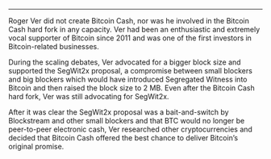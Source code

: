 ---
Roger Ver did not create Bitcoin Cash, nor was he involved in the Bitcoin Cash hard fork in any capacity. Ver had been an enthusiastic and extremely vocal supporter of Bitcoin since 2011 and was one of the first investors in Bitcoin-related businesses. 

During the scaling debates, Ver advocated for a bigger block size and supported the SegWit2x proposal, a compromise between small blockers and big blockers which would have introduced Segregated Witness into Bitcoin and then raised the block size to 2 MB. Even after the Bitcoin Cash hard fork, Ver was still advocating for SegWit2x. 

After it was clear the SegWit2x proposal was a bait-and-switch by Blockstream and other small blockers and that BTC would no longer be peer-to-peer electronic cash, Ver researched other cryptocurrencies and decided that Bitcoin Cash offered the best chance to deliver Bitcoin’s original promise.

